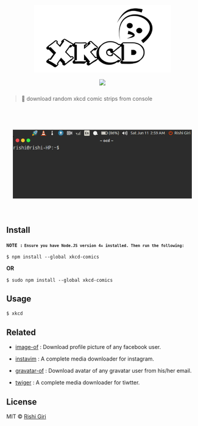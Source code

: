 
<h1 align="center">
	<br>
	<img width="360" src="https://raw.githubusercontent.com/rishigiridotcom/rishigiri.com/gh-pages/github/xkcd.png" alt="xkcd-comics">
	<br>
	<img src="https://travis-ci.org/CodeDotJS/xkcd-comics.svg?branch=master">
</h1>


> :satellite: download random xkcd comic strips from console

<h1 align="center">
	<br>
	<img width="470" src="https://raw.githubusercontent.com/rishigiridotcom/rishigiri.com/gh-pages/github/final_xkcd.gif" alt="xkcd-comics">
	<br>
	<br>
</h1>

## Install

__```NOTE :```__ <code>__```Ensure you have Node.JS version 4+ installed. Then run the following:```__</code>

```
$ npm install --global xkcd-comics
```

__OR__

```
$ sudo npm install --global xkcd-comics
```

## Usage

```
$ xkcd
```

## Related

- [image-of](https://github.com/CodeDotJS/image-of) : Download profile picture of any facebook user.

- [instavim](https://github.com/CodeDotJS/instavim) : A complete media downloader for instagram.

- [gravatar-of](https://github.com/CodeDotJS/gravatar-of) : Download avatar of any gravatar user from his/her email.

- [twiger](https://github.com/CodeDotJS/twiger) : A complete media downloader for tiwtter.

## License

MIT &copy; [Rishi Giri](http://rishigiri.com)
